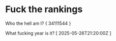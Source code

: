 # Fuck the rankings

Who the hell am I?
{ 34111544 }

What fucking year is it?
[ 2025-05-26T21:20:00Z ]
